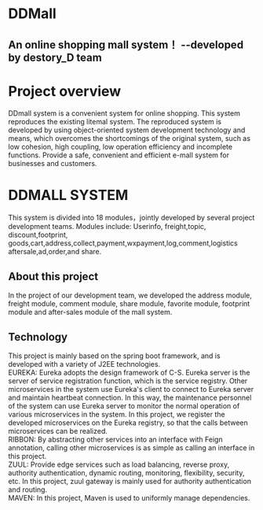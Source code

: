 # DDMall
## An online shopping mall system！                           --developed by destory_D team  

# Project overview            
DDmall system is a convenient system for online shopping. This system reproduces the existing litemal system. The reproduced system is developed by using object-oriented system development technology and means, which overcomes the shortcomings of the original system, such as low cohesion, high coupling, low operation efficiency and incomplete functions. Provide a safe, convenient and efficient e-mall system for businesses and customers.  

# DDMALL SYSTEM
This system is divided into 18 modules，jointly developed by several project development teams.
Modules include: Userinfo, freight,topic, discount,footprint, goods,cart,address,collect,payment,wxpayment,log,comment,logistics aftersale,ad,order,and share.  

## About this project
In the project of our development team, we developed the address module, freight module, comment module, share module, favorite module, footprint module and after-sales module of the mall system.  

## Technology
This project is mainly based on the spring boot framework, and is developed with a variety of J2EE technologies.  
EUREKA: Eureka adopts the design framework of C-S. Eureka server is the server of service registration function, which is the service registry. Other microservices in the system use Eureka's client to connect to Eureka server and maintain heartbeat connection. In this way, the maintenance personnel of the system can use Eureka server to monitor the normal operation of various microservices in the system. 
In this project, we register the developed microservices on the Eureka registry, so that the calls between microservices can be realized.  
RIBBON: By abstracting other services into an interface with Feign annotation, calling other microservices is as simple as calling an interface in this project.  
ZUUL: Provide edge services such as load balancing, reverse proxy, authority authentication, dynamic routing, monitoring, flexibility, security, etc. In this project, zuul gateway is mainly used for authority authentication and routing.  
MAVEN: In this project, Maven is used to uniformly manage dependencies.  


